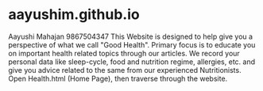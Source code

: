 # aayushim.github.io
Aayushi Mahajan
9867504347
This Website is designed to help give you a perspective of what we call "Good Health". Primary focus is to educate you on important health related topics through our articles. We record your personal data like sleep-cycle, food and nutrition regime, allergies, etc. and give you advice related to the same from our experienced Nutritionists.
Open Health.html (Home Page), then traverse through the website.
